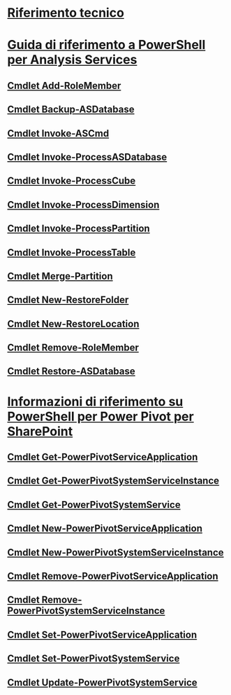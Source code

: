 # [Riferimento tecnico](technical-reference-ssas.md)  
# [Guida di riferimento a PowerShell per Analysis Services](analysis-services-powershell-reference.md)  
## [Cmdlet Add-RoleMember](add-rolemember-cmdlet.md)  
## [Cmdlet Backup-ASDatabase](backup-asdatabase-cmdlet.md)  
## [Cmdlet Invoke-ASCmd](invoke-ascmd-cmdlet.md)  
## [Cmdlet Invoke-ProcessASDatabase](invoke-processasdatabase.md)  
## [Cmdlet Invoke-ProcessCube](invoke-processcube-cmdlet.md)  
## [Cmdlet Invoke-ProcessDimension](invoke-processdimension-cmdlet.md)  
## [Cmdlet Invoke-ProcessPartition](invoke-processpartition-cmdlet.md)  
## [Cmdlet Invoke-ProcessTable](invoke-processtable-cmdlet.md)  
## [Cmdlet Merge-Partition](merge-partition-cmdlet.md)  
## [Cmdlet New-RestoreFolder](new-restorefolder-cmdlet.md)  
## [Cmdlet New-RestoreLocation](new-restorelocation-cmdlet.md)  
## [Cmdlet Remove-RoleMember](remove-rolemember-cmdlet.md)  
## [Cmdlet Restore-ASDatabase](restore-asdatabase-cmdlet.md)  
# [Informazioni di riferimento su PowerShell per Power Pivot per SharePoint](powershell-reference-for-power-pivot-for-sharepoint.md)  
## [Cmdlet Get-PowerPivotServiceApplication](get-powerpivotserviceapplication-cmdlet.md)  
## [Cmdlet Get-PowerPivotSystemServiceInstance](get-powerpivotsystemserviceinstance-cmdlet.md)  
## [Cmdlet Get-PowerPivotSystemService](get-powerpivotsystemservice-cmdlet.md)  
## [Cmdlet New-PowerPivotServiceApplication](new-powerpivotserviceapplication-cmdlet.md)  
## [Cmdlet New-PowerPivotSystemServiceInstance](new-powerpivotsystemserviceinstance-cmdlet.md)  
## [Cmdlet Remove-PowerPivotServiceApplication](remove-powerpivotserviceapplication-cmdlet.md)  
## [Cmdlet Remove-PowerPivotSystemServiceInstance](remove-powerpivotsystemserviceinstance-cmdlet.md)  
## [Cmdlet Set-PowerPivotServiceApplication](set-powerpivotserviceapplication-cmdlet.md)  
## [Cmdlet Set-PowerPivotSystemService](set-powerpivotsystemservice-cmdlet.md)  
## [Cmdlet Update-PowerPivotSystemService](update-powerpivotsystemservice-cmdlet.md)  
